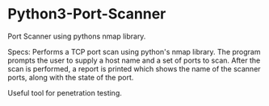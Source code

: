 # Python3-Port-Scanner
Port Scanner using pythons nmap library.

Specs: Performs a TCP port scan using python's nmap
       library. The program prompts the user to supply
       a host name and a set of ports to scan. After 
       the scan is performed, a report is printed which
       shows the name of the scanner ports, along with
       the state of the port.
       
Useful tool for penetration testing.       
       

